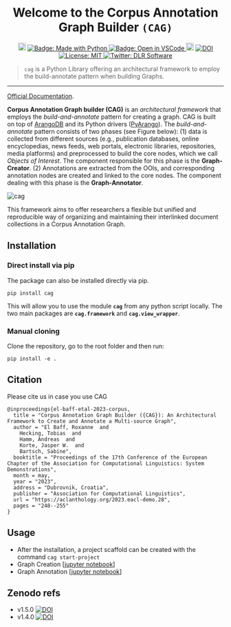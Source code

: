

<h1 align="center">Welcome to the Corpus Annotation Graph Builder <code>(CAG)</code> </h1>

<p align="center">
 <a href="https://pypi.org/project/cag/"><img src="https://badge.fury.io/py/cag.svg" alt="Badge: PyPI version" height="18"></a>
  <a href="https://img.shields.io/badge/Made%20with-Python-1f425f.svg">
    <img src="https://img.shields.io/badge/Made%20with-Python-1f425f.svg" alt="Badge: Made with Python"/>
  </a>
  

  <a href="https://open.vscode.dev/DLR-SC/corpus-annotation-graph-builder">
    <img alt="Badge: Open in VSCode" src="https://img.shields.io/static/v1?logo=visualstudiocode&label=&message=open%20in%20visual%20studio%20code&labelColor=2c2c32&color=007acc&logoColor=007acc" target="_blank" />
  </a>
     <a href="https://github.com/psf/black"><img src="https://img.shields.io/badge/code%20style-black-000000.svg" alt="Badge: Black" height="18"></a>
<a href="https://zenodo.org/badge/latestdoi/572124344"><img src="https://zenodo.org/badge/572124344.svg" alt="DOI"></a>
 <a href="https://github.com/DLR-SC/corpus-annotation-graph-builder/blob/master/LICENSE">
    <img alt="License: MIT" src="https://img.shields.io/badge/license-MIT-yellow.svg" target="_blank" />
  </a>
    <a href="https://twitter.com/dlr_software">
    <img alt="Twitter: DLR Software" src="https://img.shields.io/twitter/follow/dlr_software.svg?style=social" target="_blank" />
  </a>
</p>


> `cag` is a Python Library offering an architectural framework to employ the build-annotate pattern when building Graphs.

---



[Official Documentation](https://cagraph.info/).

**Corpus Annotation Graph builder (CAG)**  is an *architectural framework* that employs the *build-and-annotate* pattern for creating a graph. CAG is built on top of [ArangoDB](https://www.arangodb.com) and its Python drivers ([PyArango](https://pyarango.readthedocs.io/en/latest/)). The *build-and-annotate* pattern consists of two phases (see Figure below): (1) data is collected from different sources (e.g., publication databases, online encyclopedias, news feeds, web portals, electronic libraries, repositories, media platforms) and preprocessed to build the core nodes, which we call *Objects of Interest*. The component responsible for this phase is the **Graph-Creator**. (2) Annotations are extracted from the OOIs, and corresponding annotation nodes are created and linked to the core nodes. The component dealing with this phase is the **Graph-Annotator**.


![cag](https://github.com/DLR-SC/corpus-annotation-graph-builder/blob/main/docs/cag.png?raw=true)


This framework aims to offer researchers a flexible but unified and reproducible way of organizing and maintaining their interlinked document collections in a Corpus Annotation Graph. 

## Installation

### Direct install via pip 

The package can also be installed directly via pip.
```
pip install cag
```

This will allow you to use the module **`cag`** from any python script locally. The two main packages are **`cag.framework`** and **`cag.view_wrapper`**.


### Manual cloning
Clone the repository, go to the root folder and then run:

```
pip install -e .
```

## Citation
Please cite us in case you use CAG

    @inproceedings{el-baff-etal-2023-corpus,
      title = "Corpus Annotation Graph Builder ({CAG}): An Architectural Framework to Create and Annotate a Multi-source Graph",
      author = "El Baff, Roxanne  and
        Hecking, Tobias  and
        Hamm, Andreas  and
        Korte, Jasper W.  and
        Bartsch, Sabine",
      booktitle = "Proceedings of the 17th Conference of the European Chapter of the Association for Computational Linguistics: System Demonstrations",
      month = may,
      year = "2023",
      address = "Dubrovnik, Croatia",
      publisher = "Association for Computational Linguistics",
      url = "https://aclanthology.org/2023.eacl-demo.28",
      pages = "248--255"
    }


## Usage
* After the installation, a project scaffold can be created with the command `cag start-project`
* Graph Creation [[jupyter notebook](https://github.com/DLR-SC/corpus-annotation-graph-builder/blob/main/examples/1_create_graph.ipynb)]
* Graph Annotation [[jupyter notebook](https://github.com/DLR-SC/corpus-annotation-graph-builder/blob/main/examples/2_annotate_graph.ipynb)]



## Zenodo refs

* v1.5.0 [![DOI](https://zenodo.org/badge/572124344.svg)](https://zenodo.org/badge/latestdoi/572124344)
* v1.4.0 [![DOI](https://zenodo.org/badge/DOI/10.5281/zenodo.7701921.svg)](https://doi.org/10.5281/zenodo.7701921)


